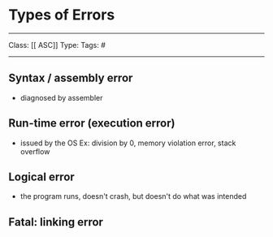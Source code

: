 # Types of Errors
___
Class: [[ ASC]]
Type: 
Tags: # 
___

## Syntax / assembly error
- diagnosed by assembler

## Run-time error (execution error)
- issued by the OS 
Ex: division by 0, memory violation error, stack overflow 

## Logical error 
- the program runs, doesn't crash, but doesn't do what was intended 
## Fatal: linking error 

